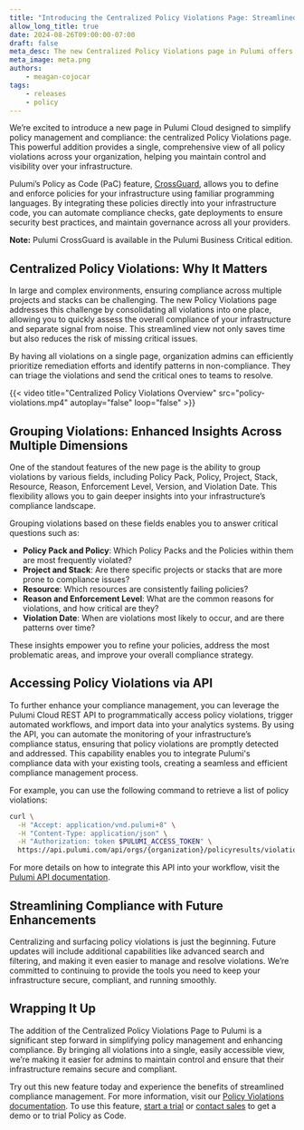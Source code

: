 ```yaml
---
title: "Introducing the Centralized Policy Violations Page: Streamlined Compliance Management"
allow_long_title: true
date: 2024-08-26T09:00:00-07:00
draft: false
meta_desc: The new Centralized Policy Violations page in Pulumi offers enhanced visibility and control by consolidating all policy violations.
meta_image: meta.png
authors:
    - meagan-cojocar
tags:
    - releases
    - policy
---
```


We’re excited to introduce a new page in Pulumi Cloud designed to simplify policy management and compliance: the centralized Policy Violations page. This powerful addition provides a single, comprehensive view of all policy violations across your organization, helping you maintain control and visibility over your infrastructure.

Pulumi’s Policy as Code (PaC) feature, [CrossGuard](/docs/using-pulumi/crossguard), allows you to define and enforce policies for your infrastructure using familiar programming languages. By integrating these policies directly into your infrastructure code, you can automate compliance checks, gate deployments to ensure security best practices, and maintain governance across all your providers.

**Note:** Pulumi CrossGuard is available in the Pulumi Business Critical edition.

## Centralized Policy Violations: Why It Matters

In large and complex environments, ensuring compliance across multiple projects and stacks can be challenging. The new Policy Violations page addresses this challenge by consolidating all violations into one place, allowing you to quickly assess the overall compliance of your infrastructure and separate signal from noise. This streamlined view not only saves time but also reduces the risk of missing critical issues.

By having all violations on a single page, organization admins can efficiently prioritize remediation efforts and identify patterns in non-compliance. They can triage the violations and send the critical ones to teams to resolve.

{{< video title="Centralized Policy Violations Overview" src="policy-violations.mp4" autoplay="false" loop="false" >}}

## Grouping Violations: Enhanced Insights Across Multiple Dimensions

One of the standout features of the new page is the ability to group violations by various fields, including Policy Pack, Policy, Project, Stack, Resource, Reason, Enforcement Level, Version, and Violation Date. This flexibility allows you to gain deeper insights into your infrastructure’s compliance landscape.

Grouping violations based on these fields enables you to answer critical questions such as:

- **Policy Pack and Policy**: Which Policy Packs and the Policies within them are most frequently violated?
- **Project and Stack**: Are there specific projects or stacks that are more prone to compliance issues?
- **Resource**: Which resources are consistently failing policies?
- **Reason and Enforcement Level**: What are the common reasons for violations, and how critical are they?
- **Violation Date**: When are violations most likely to occur, and are there patterns over time?

These insights empower you to refine your policies, address the most problematic areas, and improve your overall compliance strategy.

## Accessing Policy Violations via API

To further enhance your compliance management, you can leverage the Pulumi Cloud REST API to programmatically access policy violations, trigger automated workflows, and import data into your analytics systems. By using the API, you can automate the monitoring of your infrastructure’s compliance status, ensuring that policy violations are promptly detected and addressed. This capability enables you to integrate Pulumi's compliance data with your existing tools, creating a seamless and efficient compliance management process.

For example, you can use the following command to retrieve a list of policy violations:

```bash
curl \
  -H "Accept: application/vnd.pulumi+8" \
  -H "Content-Type: application/json" \
  -H "Authorization: token $PULUMI_ACCESS_TOKEN" \
  https://api.pulumi.com/api/orgs/{organization}/policyresults/violations
```

For more details on how to integrate this API into your workflow, visit the [Pulumi API documentation](/docs/pulumi-cloud/cloud-rest-api/#list-policy-violations).

## Streamlining Compliance with Future Enhancements

Centralizing and surfacing policy violations is just the beginning. Future updates will include additional capabilities like advanced search and filtering, and making it even easier to manage and resolve violations. We’re committed to continuing to provide the tools you need to keep your infrastructure secure, compliant, and running smoothly.

## Wrapping It Up

The addition of the Centralized Policy Violations Page to Pulumi is a significant step forward in simplifying policy management and enhancing compliance. By bringing all violations into a single, easily accessible view, we’re making it easier for admins to maintain control and ensure that their infrastructure remains secure and compliant.

Try out this new feature today and experience the benefits of streamlined compliance management. For more information, visit our [Policy Violations documentation](/docs/guides/crossguard/policy-violations/). To use this feature, [start a trial](https://app.pulumi.com/signup) or [contact sales](/contact/) to get a demo or to trial Policy as Code.
